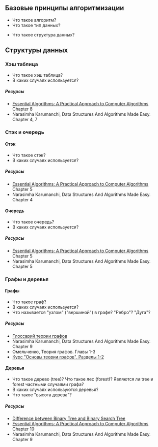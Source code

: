 
## Базовые принципы алгоритмизации

- Что такое алгоритм?
- Что такое тип данных?
* Что такое структура данных?

## Структуры данных

### Хэш таблица

* Что такое хэш таблица?
* В каких случаях используется?

##### Ресурсы
* [Essential Algorithms: A Practical Approach to Computer Algorithms](https://www.google.com/search?source=hp&ei=MZCJXu-dLZeDk74P6ciQuAo&q=essential+algorithms+a+practical+approach+&oq=essential+algorithms+a+practical+approach+&gs_lcp=CgZwc3ktYWIQAzICCAAyAggAMgYIABAWEB4yBggAEBYQHjIGCAAQFhAeMgYIABAWEB4yBggAEBYQHjoFCAAQgwE6BAgAEAo6CQgAEAoQRhD_AToECAAQDToFCAAQzQJKMggXEi4wZzkwZzEwN2cxMTBnMTA2ZzEwNmcxMDlnMTE3ZzExNmcxMTNnMTQ5ZzBnMTExSh0IGBIZMGcxZzFnMWcxZzFnMWcxZzFnMWczZzBnMlBHWN0hYI0saABwAHgAgAGtAYgBzAuSAQM4LjaYAQCgAQGqAQdnd3Mtd2l6&sclient=psy-ab&ved=0ahUKEwiv-uvj6NDoAhWXwcQBHWkkBKcQ4dUDCAc&uact=5)  Chapter 8
* Narasimha Karumanchi, Data Structures And Algorithms Made Easy. Chapter 4, 7

### Стэк и очередь

#### Стэк

* Что такое стэк?
* В каких случаях используется?

##### Ресурсы
* [Essential Algorithms: A Practical Approach to Computer Algorithms](https://www.google.com/search?source=hp&ei=MZCJXu-dLZeDk74P6ciQuAo&q=essential+algorithms+a+practical+approach+&oq=essential+algorithms+a+practical+approach+&gs_lcp=CgZwc3ktYWIQAzICCAAyAggAMgYIABAWEB4yBggAEBYQHjIGCAAQFhAeMgYIABAWEB4yBggAEBYQHjoFCAAQgwE6BAgAEAo6CQgAEAoQRhD_AToECAAQDToFCAAQzQJKMggXEi4wZzkwZzEwN2cxMTBnMTA2ZzEwNmcxMDlnMTE3ZzExNmcxMTNnMTQ5ZzBnMTExSh0IGBIZMGcxZzFnMWcxZzFnMWcxZzFnMWczZzBnMlBHWN0hYI0saABwAHgAgAGtAYgBzAuSAQM4LjaYAQCgAQGqAQdnd3Mtd2l6&sclient=psy-ab&ved=0ahUKEwiv-uvj6NDoAhWXwcQBHWkkBKcQ4dUDCAc&uact=5) Chapter 5
* Narasimha Karumanchi, Data Structures And Algorithms Made Easy. Chapter 4

#### Очередь

* Что такое очередь?
* В каких случаях используется?

##### Ресурсы
* [Essential Algorithms: A Practical Approach to Computer Algorithms](https://www.google.com/search?source=hp&ei=MZCJXu-dLZeDk74P6ciQuAo&q=essential+algorithms+a+practical+approach+&oq=essential+algorithms+a+practical+approach+&gs_lcp=CgZwc3ktYWIQAzICCAAyAggAMgYIABAWEB4yBggAEBYQHjIGCAAQFhAeMgYIABAWEB4yBggAEBYQHjoFCAAQgwE6BAgAEAo6CQgAEAoQRhD_AToECAAQDToFCAAQzQJKMggXEi4wZzkwZzEwN2cxMTBnMTA2ZzEwNmcxMDlnMTE3ZzExNmcxMTNnMTQ5ZzBnMTExSh0IGBIZMGcxZzFnMWcxZzFnMWcxZzFnMWczZzBnMlBHWN0hYI0saABwAHgAgAGtAYgBzAuSAQM4LjaYAQCgAQGqAQdnd3Mtd2l6&sclient=psy-ab&ved=0ahUKEwiv-uvj6NDoAhWXwcQBHWkkBKcQ4dUDCAc&uact=5) Chapter 5
* Narasimha Karumanchi, Data Structures And Algorithms Made Easy. Chapter 5

### Графы и деревья

#### Графы

* Что такое граф?
* В каких случаях используется?
* Что называется "узлом" ("вершиной") в графе? "Ребро"? "Дуга"?

##### Ресурсы
* [Глоссарий теории графов](https://ru.m.wikipedia.org/wiki/%D0%93%D0%BB%D0%BE%D1%81%D1%81%D0%B0%D1%80%D0%B8%D0%B9_%D1%82%D0%B5%D0%BE%D1%80%D0%B8%D0%B8_%D0%B3%D1%80%D0%B0%D1%84%D0%BE%D0%B2)
* Narasimha Karumanchi, Data Structures And Algorithms Made Easy. Chapter 9
* Омельченко, Теория графов. Главы 1-3
* [Курс "Основы теории графов". Разделы 1-2](https://stepik.org/126)

#### Деревья

* Что такое дерево (tree)? Что такое лес (forest)? Являются ли tree и forest частными случаями графа?
* В каких случаях используются деревья?
* Что такое "высота дерева"?

##### Ресурсы
* [Difference between Binary Tree and Binary Search Tree](https://www.geeksforgeeks.org/difference-between-binary-tree-and-binary-search-tree/)
* [Essential Algorithms: A Practical Approach to Computer Algorithms](https://www.google.com/search?source=hp&ei=MZCJXu-dLZeDk74P6ciQuAo&q=essential+algorithms+a+practical+approach+&oq=essential+algorithms+a+practical+approach+&gs_lcp=CgZwc3ktYWIQAzICCAAyAggAMgYIABAWEB4yBggAEBYQHjIGCAAQFhAeMgYIABAWEB4yBggAEBYQHjoFCAAQgwE6BAgAEAo6CQgAEAoQRhD_AToECAAQDToFCAAQzQJKMggXEi4wZzkwZzEwN2cxMTBnMTA2ZzEwNmcxMDlnMTE3ZzExNmcxMTNnMTQ5ZzBnMTExSh0IGBIZMGcxZzFnMWcxZzFnMWcxZzFnMWczZzBnMlBHWN0hYI0saABwAHgAgAGtAYgBzAuSAQM4LjaYAQCgAQGqAQdnd3Mtd2l6&sclient=psy-ab&ved=0ahUKEwiv-uvj6NDoAhWXwcQBHWkkBKcQ4dUDCAc&uact=5)  Chapter 10
* Narasimha Karumanchi, Data Structures And Algorithms Made Easy. Chapter 9

